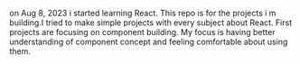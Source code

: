 on Aug 8, 2023
i started learning React. 
This repo is for the projects i m building.I tried to make simple projects with every subject about React.
First projects are focusing on component building. 
My focus is having better understanding of component concept and feeling comfortable about using them.


